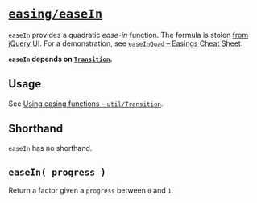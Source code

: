 # [`easing/easeIn`](../../src/easing/01-easeIn.js)

`easeIn` provides a quadratic *ease-in* function. The formula is stolen [from jQuery UI](https://github.com/jquery/jquery-ui/blob/master/ui/effect.js#L1559). For a demonstration, see [`easeInQuad` – Easings Cheat Sheet](http://easings.net/en#easeInQuad).

**`easeIn` depends on [`Transition`](../util/03-Transition.md).**



## Usage

See [Using easing functions – `util/Transition`](../util/03-Transition.md#using-easing-functions).



## Shorthand

`easeIn` has no shorthand.



## `easeIn( progress )`

Return a factor given a `progress` between `0` and `1`.